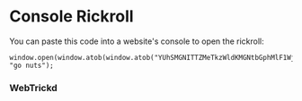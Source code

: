 # Console Rickroll

You can paste this code into a website's console to open the rickroll:

```
window.open(window.atob(window.atob("YUhSMGNITTZMeTkzWldKMGNtbGphMlF1WjJsMGFIVmlMbWx2TDFSb1pTMU5lWE4wYVdOTWIyeElSQT09")), "go nuts");
```


### WebTrickd
